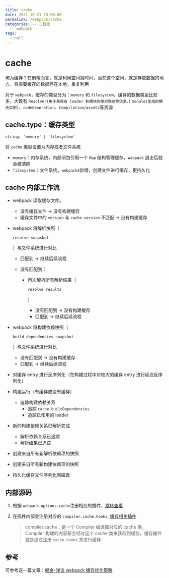 ```yaml
---
title: cache
date: 2021-10-21 15:00:00
permalink: /webpack/cache
categories: -- 工程化
  -- webpack
tags:
  - null
---
```


# cache

何为缓存？在前端而言，就是利用空间换时间，而在这个空间，就是存放数据的地方，将需要缓存的数据存在本地，重复利用

对于 `webpack`，缓存的类型分为：`memory` 和 `filesystem`，缓存的数据类型比较多，大致有 `Resolver(用于获得各 loader 和模块的绝对路径等信息。)` `module(生成的模块实例)`、`codeGeneration`、`Compilation/assets`等资源

## cache.type：缓存类型

`string: 'memory' | 'filesystem'`

将 `cache` 类型设置为内存或者文件系统

- `memory`：内存系统，内部闭包引用一个 `Map` 结构管理缓存，`webpack` 退出后就会被清除
- `filesystem`：文件系统，`webpack5`新增，创建文件进行缓存，更持久化

## cache 内部工作流

- webpack 读取缓存文件。

  - 没有缓存文件 -> 没有构建缓存
  - 缓存文件中的 `version` 与 `cache.version` 不匹配 -> 没有构建缓存

- webpack 将解析快照（

  ```
  resolve snapshot
  ```

  ）与文件系统进行对比

  - 匹配到 -> 继续后续流程

  - 没有匹配到：

    - 再次解析所有解析结果（

      ```
      resolve results
      ```

      ）

      - 没有匹配到 -> 没有构建缓存
      - 匹配到 -> 继续后续流程

- webpack 将构建依赖快照（

  ```
  build dependencies snapshot
  ```

  ）与文件系统进行对比

  - 没有匹配到 -> 没有构建缓存
  - 匹配到 -> 继续后续流程

- 对缓存 entry 进行反序列化（在构建过程中对较大的缓存 entry 进行延迟反序列化）

- 构建运行（有缓存或没有缓存）

  - 追踪构建依赖关系
    - 追踪 `cache.buildDependencies`
    - 追踪已使用的 loader

- 新的构建依赖关系已解析完成

  - 解析依赖关系已追踪
  - 解析结果已追踪

- 创建来自所有新解析依赖项的快照

- 创建来自所有新构建依赖项的快照

- 持久化缓存文件序列化到磁盘

## 内部源码

1. 根据 `webpack.options.cache`注册相应的插件，[跳转查看](https://github.com/tianya071128/wenshuli/blob/master/client/%E6%BA%90%E7%A0%81%E5%AD%A6%E4%B9%A0/webpack@5.68.0/lib/WebpackOptionsApply.js)

2. 在插件内部会注册对应的 `compiler.cache.hooks`, [缓存相关插件](https://github.com/tianya071128/wenshuli/tree/master/client/%E6%BA%90%E7%A0%81%E5%AD%A6%E4%B9%A0/webpack@5.68.0/lib/cache)

   > compiler.cache：是一个 Compiler 编译器对应的 cache 类，Compiler 构建的内容都会经过这个 cache 类来获取到缓存，缓存插件就是通过注册 `cache.hooks` 来进行缓存

## 参考

可参考这一篇文章：[掘金-浅谈 webpack 缓存优化策略](https://juejin.cn/post/7033220393888383007#heading-0)
